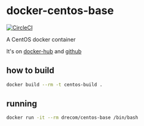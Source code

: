 # docker-centos-base
[![CircleCI](https://circleci.com/gh/drecom/docker-centos-base/tree/master.svg?style=svg)](https://circleci.com/gh/drecom/docker-centos-base/tree/master)

A CentOS docker container

It's on [docker-hub](https://hub.docker.com/r/drecom/centos-base/) and [github](https://github.com/drecom/docker-centos-base/)

## how to build

```sh
docker build --rm -t centos-build .
```

## running

```sh
docker run -it --rm drecom/centos-base /bin/bash
```
